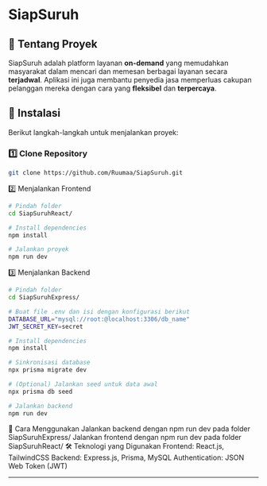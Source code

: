 # SiapSuruh

## 📌 Tentang Proyek
SiapSuruh adalah platform layanan **on-demand** yang memudahkan masyarakat dalam mencari dan memesan berbagai layanan secara **terjadwal**.
Aplikasi ini juga membantu penyedia jasa memperluas cakupan pelanggan mereka dengan cara yang **fleksibel** dan **terpercaya**.

## 🔧 Instalasi  
Berikut langkah-langkah untuk menjalankan proyek:  

### **1️⃣ Clone Repository**
```bash
git clone https://github.com/Ruumaa/SiapSuruh.git
```

2️⃣ Menjalankan Frontend
```bash
# Pindah folder
cd SiapSuruhReact/

# Install dependencies
npm install

# Jalankan proyek
npm run dev
```

3️⃣ Menjalankan Backend
```bash
# Pindah folder
cd SiapSuruhExpress/

# Buat file .env dan isi dengan konfigurasi berikut
DATABASE_URL="mysql://root:@localhost:3306/db_name"
JWT_SECRET_KEY=secret

# Install dependencies
npm install

# Sinkronisasi database
npx prisma migrate dev

# (Optional) Jalankan seed untuk data awal
npx prisma db seed

# Jalankan backend
npm run dev
```

🚀 Cara Menggunakan
Jalankan backend dengan npm run dev pada folder SiapSuruhExpress/
Jalankan frontend dengan npm run dev pada folder SiapSuruhReact/
🛠 Teknologi yang Digunakan
Frontend: React.js, TailwindCSS
Backend: Express.js, Prisma, MySQL
Authentication: JSON Web Token (JWT)

---
